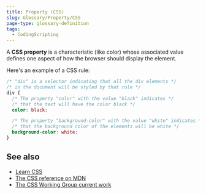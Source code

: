 ```yaml
---
title: Property (CSS)
slug: Glossary/Property/CSS
page-type: glossary-definition
tags:
  - CodingScripting
---
```


A **CSS property** is a characteristic (like color) whose associated value defines one aspect of how the browser should display the element.

Here's an example of a CSS rule:

```css
/* "div" is a selector indicating that all the div elements */
/* in the document will be styled by that rule */
div {
  /* The property "color" with the value "black" indicates */
  /* that the text will have the color black */
  color: black;

  /* The property "background-color" with the value "white" indicates */
  /* that the background color of the elements will be white */
  background-color: white;
}
```

## See also

- [Learn CSS](/en-US/docs/Learn/CSS)
- [The CSS reference on MDN](/en-US/docs/Web/CSS/Reference)
- [The CSS Working Group current work](https://www.w3.org/Style/CSS/current-work)
